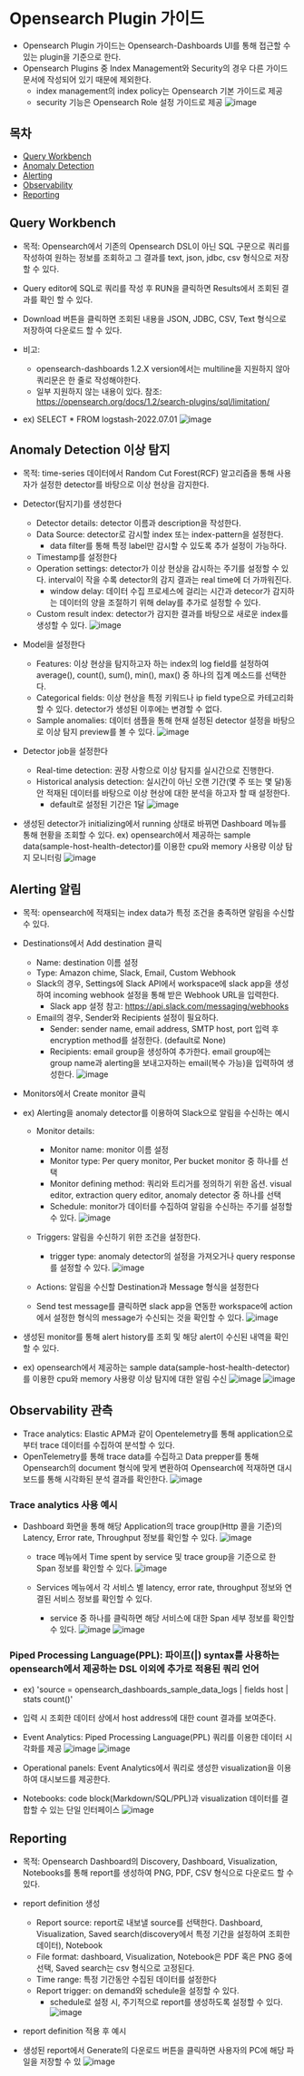 # Opensearch Plugin 가이드
* Opensearch Plugin 가이드는 Opensearch-Dashboards UI를 통해 접근할 수 있는 plugin을 기준으로 한다.
* Opensearch Plugins 중 Index Management와 Security의 경우 다른 가이드 문서에 작성되어 있기 때문에 제외한다.
   * index management의 index policy는 Opensearch 기본 가이드로 제공
   * security 기능은 Opensearch Role 설정 가이드로 제공 
![image](../figure/plugin.png)

## 목차
* [Query Workbench](https://github.com/chaejin-lee/install-opensearch/new/main/docs#query-workbench)
* [Anomaly Detection](https://github.com/chaejin-lee/install-opensearch/new/main/docs#anomaly-detection-%EC%9D%B4%EC%83%81-%ED%83%90%EC%A7%80) 
* [Alerting](https://github.com/chaejin-lee/install-opensearch/new/main/docs#alerting-%EC%95%8C%EB%A6%BC)
* [Observability](https://github.com/chaejin-lee/install-opensearch/new/main/docs#observability-%EA%B4%80%EC%B8%A1)
* [Reporting](https://github.com/chaejin-lee/install-opensearch/new/main/docs#reporting)

## Query Workbench
* 목적: Opensearch에서 기존의 Opensearch DSL이 아닌 SQL 구문으로 쿼리를 작성하여 원하는 정보를 조회하고 그 결과를 text, json, jdbc, csv 형식으로 저장할 수 있다.
* Query editor에 SQL로 쿼리를 작성 후 RUN을 클릭하면 Results에서 조회된 결과를 확인 할 수 있다.
* Download 버튼을 클릭하면 조회된 내용을 JSON, JDBC, CSV, Text 형식으로 저장하여 다운로드 할 수 있다.
* 비고:
   * opensearch-dashboards 1.2.X version에서는 multiline을 지원하지 않아 쿼리문은 한 줄로 작성해야한다.
   * 일부 지원하지 않는 내용이 있다. 참조: https://opensearch.org/docs/1.2/search-plugins/sql/limitation/

* ex) SELECT * FROM logstash-2022.07.01
![image](../figure/query-workbench.png)

## Anomaly Detection 이상 탐지
* 목적: time-series 데이터에서 Random Cut Forest(RCF) 알고리즘을 통해 사용자가 설정한 detector를 바탕으로 이상 현상을 감지한다.
* Detector(탐지기)를 생성한다
   * Detector details: detector 이름과 description을 작성한다.
   * Data Source: detector로 감시할 index 또는 index-pattern을 설정한다.
      * data filter를 통해 특정 label만 감시할 수 있도록 추가 설정이 가능하다.
   * Timestamp를 설정한다
   * Operation settings: detector가 이상 현상을 감시하는 주기를 설정할 수 있다. interval이 작을 수록 detector의 감지 결과는 real time에 더 가까워진다.
      * window delay: 데이터 수집 프로세스에 걸리는 시간과 detecor가 감지하는 데이터의 양을 조절하기 위해 delay를 추가로 설정할 수 있다. 
   * Custom result index: detector가 감지한 결과를 바탕으로 새로운 index를 생성할 수 있다.
![image](../figure/anomaly-detection1.png) 
* Model을 설정한다
   * Features: 이상 현상을 탐지하고자 하는 index의 log field를 설정하여 average(), count(), sum(), min(), max() 중 하나의 집계 메소드를 선택한다.
   * Categorical fields: 이상 현상을 특정 키워드나 ip field type으로 카테고리화 할 수 있다. detector가 생성된 이후에는 변경할 수 없다.
   * Sample anomalies: 데이터 샘플을 통해 현재 설정된 detector 설정을 바탕으로 이상 탐지 preview를 볼 수 있다.
![image](../figure/anomaly-detection2.png)
* Detector job을 설정한다
   * Real-time detection: 권장 사항으로 이상 탐지를 실시간으로 진행한다.
   * Historical analysis detection: 실시간이 아닌 오랜 기간(몇 주 또는 몇 달)동안 적재된 데이터를 바탕으로 이상 현상에 대한 분석을 하고자 할 때 설정한다.
      * default로 설정된 기간은 1달 
![image](../figure/anomaly-detection3.png)

* 생성된 detector가 initializing에서 running 상태로 바뀌면 Dashboard 메뉴를 통해 현황을 조회할 수 있다.
ex) opensearch에서 제공하는 sample data(sample-host-health-detector)를 이용한 cpu와 memory 사용량 이상 탐지 모니터링
![image](../figure/example-detection.png)

## Alerting 알림
* 목적: opensearch에 적재되는 index data가 특정 조건을 충족하면 알림을 수신할 수 있다.
* Destinations에서 Add destination 클릭
   * Name: destination 이름 설정
   * Type: Amazon chime, Slack, Email, Custom Webhook
   * Slack의 경우, Settings에 Slack API에서 workspace에 slack app을 생성하여 incoming webhook 설정을 통해 받은 Webhook URL을 입력한다.
      * Slack app 설정 참고: https://api.slack.com/messaging/webhooks
   * Email의 경우, Sender와 Recipients 설정이 필요하다.
      * Sender: sender name, email address, SMTP host, port 입력 후 encryption method를 설정한다. (default로 None)
      * Recipients:  email group을 생성하여 추가한다. email group에는 group name과 alerting을 보내고자하는 email(복수 가능)을 입력하여 생성한다.
![image](../figure/destination.png)

* Monitors에서 Create monitor 클릭
* ex) Alerting을 anomaly detector를 이용하여 Slack으로 알림을 수신하는 예시

   * Monitor details:
      * Monitor name: monitor 이름 설정
      * Monitor type: Per query monitor, Per bucket monitor 중 하나를 선택
      * Monitor defining method: 쿼리와 트리거를 정의하기 위한 옵션. visual editor, extraction query editor, anomaly detector 중 하나를 선택
      * Schedule: monitor가 데이터를 수집하여 알림을 수신하는 주기를 설정할 수 있다.
![image](../figure/monitor1.png)

   * Triggers: 알림을 수신하기 위한 조건을 설정한다.
      * trigger type: anomaly detector의 설정을 가져오거나 query response를 설정할 수 있다.
![image](../figure/monitor2.png)

   * Actions: 알림을 수신할 Destination과 Message 형식을 설정한다
   * Send test message를 클릭하면 slack app을 연동한 workspace에 action에서 설정한 형식의 message가 수신되는 것을 확인할 수 있다. 
![image](../figure/monitor3.png)

* 생성된 monitor를 통해 alert history를 조회 및 해당 alert이 수신된 내역을 확인할 수 있다.
* ex) opensearch에서 제공하는 sample data(sample-host-health-detector)를 이용한 cpu와 memory 사용량 이상 탐지에 대한 알림 수신
![image](../figure/example-alert1.png)
![image](../figure/example-alert2.png)

## Observability 관측
* Trace analytics: Elastic APM과 같이 Opentelemetry를 통해 application으로부터 trace 데이터를 수집하여 분석할 수 있다.
* OpenTelemetry를 통해 trace data를 수집하고 Data prepper를 통해 Opensearch의 document 형식에 맞게 변환하여 Opensearch에 적재하면 대시보드를 통해 시각화된 분석 결과를 확인한다.
![image](../figure/trace-analytics.png)

### Trace analytics 사용 예시
* Dashboard 화면을 통해 해당 Application의 trace group(Http 콜을 기준)의 Latency, Error rate, Throughput 정보를 확인할 수 있다.
![image](../figure/trace1.png)

   * trace 메뉴에서 Time spent by service 및 trace group을 기준으로 한 Span 정보를 확인할 수 있다.
![image](../figure/trace2.png)

   * Services 메뉴에서 각 서비스 별 latency, error rate, throughput 정보와 연결된 서비스 정보를 확인할 수 있다.
      * service 중 하나를 클릭하면 해당 서비스에 대한 Span 세부 정보를 확인할 수 있다.
![image](../figure/trace3.png)
![image](../figure/trace4.png)

### Piped Processing Language(PPL): 파이프(|) syntax를 사용하는 opensearch에서 제공하는 DSL 이외에 추가로 적용된 쿼리 언어
* ex) 'source = opensearch_dashboards_sample_data_logs | fields host | stats count()' 
* 입력 시 조회한 데이터 상에서 host address에 대한 count 결과를 보여준다.
 
* Event Analytics: Piped Processing Language(PPL) 쿼리를 이용한 데이터 시각화를 제공
![image](../figure/event1.png)
![image](../figure/event2.png)

* Operational panels: Event Analytics에서 쿼리로 생성한 visualization을 이용하여 대시보드를 제공한다.

* Notebooks: code block(Markdown/SQL/PPL)과 visualization 데이터를 결합할 수 있는 단일 인터페이스
![image](../figure/notebook.png)

## Reporting
* 목적: Opensearch Dashboard의 Discovery, Dashboard, Visualization, Notebooks를 통해 report를 생성하여 PNG, PDF, CSV 형식으로 다운로드 할 수 있다.
* report definition 생성
   * Report source: report로 내보낼 source를 선택한다. Dashboard, Visualization, Saved search(discovery에서 특정 기간을 설정하여 조회한 데이터), Notebook
   * File format: dashboard, Visualization, Notebook은 PDF 혹은 PNG 중에 선택, Saved search는 csv 형식으로 고정된다.
   * Time range: 특정 기간동안 수집된 데이터를 설정한다
   * Report trigger: on demand와 schedule을 설정할 수 있다.
      * schedule로 설정 시, 주기적으로 report를 생성하도록 설정할 수 있다.   
![image](../figure/report1.png)

* report definition 적용 후 예시
* 생성된 report에서 Generate의 다운로드 버튼을 클릭하면 사용자의 PC에 해당 파일을 저장할 수 있
![image](../figure/report2.png)
